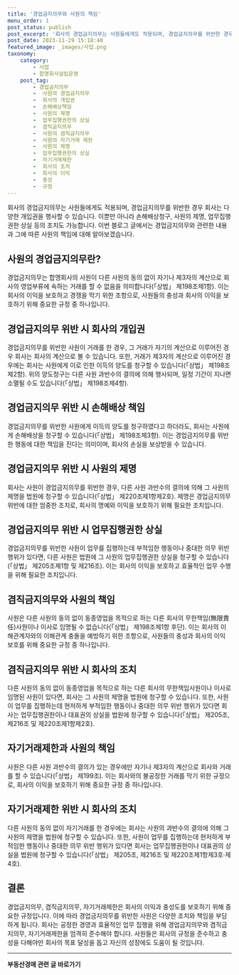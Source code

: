 ```yaml
---
title: '경업금지의무와 사원의 책임'
menu_order: 1
post_status: publish
post_excerpt: '회사의 경업금지의무는 사원들에게도 적용되며, 경업금지의무를 위반한 경우 회사는 다양한 개입권을 행사할 수 있습니다. 이뿐만 아니라 손해배상청구, 사원의 제명, 업무집행권한 상실 등의 조치도 가능합니다. 이번 블로그 글에서는 경업금지의무와 관련한 내용과 그에 따른 사원의 책임에 대해 알아보겠습니다.'
post_date: 2023-11-29 15:18:40
featured_image: _images/사업.png
taxonomy:
    category:
        - 사업
        - 합명회사설립운영
    post_tag:
        - 경업금지의무
        -  사원의 경업금지의무
        -  회사의 개입권
        -  손해배상책임
        -  사원의 제명
        -  업무집행권한의 상실
        -  겸직금지의무
        -  사원의 겸직금지의무
        -  사원의 자기거래 제한
        -  사원의 제명
        -  업무집행권한의 상실
        -  자기거래제한
        -  회사의 조치
        -  회사의 이익
        -  충성
        -  규정
---
```



회사의 경업금지의무는 사원들에게도 적용되며, 경업금지의무를 위반한 경우 회사는 다양한 개입권을 행사할 수 있습니다. 이뿐만 아니라 손해배상청구, 사원의 제명, 업무집행권한 상실 등의 조치도 가능합니다. 이번 블로그 글에서는 경업금지의무와 관련한 내용과 그에 따른 사원의 책임에 대해 알아보겠습니다.

## 사원의 경업금지의무란?

경업금지의무는 합명회사의 사원이 다른 사원의 동의 없이 자기나 제3자의 계산으로 회사의 영업부류에 속하는 거래를 할 수 없음을 의미합니다(「상법」 제198조제1항). 이는 회사의 이익을 보호하고 경쟁을 막기 위한 조항으로, 사원들의 충성과 회사의 이익을 보호하기 위해 중요한 규정 중 하나입니다.

## 경업금지의무 위반 시 회사의 개입권

경업금지의무를 위반한 사원이 거래를 한 경우, 그 거래가 자기의 계산으로 이루어진 경우 회사는 회사의 계산으로 볼 수 있습니다. 또한, 거래가 제3자의 계산으로 이루어진 경우에는 회사는 사원에게 이로 인한 이득의 양도를 청구할 수 있습니다(「상법」 제198조제2항). 위의 양도청구는 다른 사원 과반수의 결의에 의해 행사되며, 일정 기간이 지나면 소멸될 수도 있습니다(「상법」 제198조제4항).

## 경업금지의무 위반 시 손해배상 책임

경업금지의무를 위반한 사원에게 이득의 양도를 청구하였다고 하더라도, 회사는 사원에게 손해배상을 청구할 수 있습니다(「상법」 제198조제3항). 이는 경업금지의무를 위반한 행동에 대한 책임을 진다는 의미이며, 회사의 손실을 보상받을 수 있습니다.

## 경업금지의무 위반 시 사원의 제명

회사는 사원이 경업금지의무를 위반한 경우, 다른 사원 과반수의 결의에 의해 그 사원의 제명을 법원에 청구할 수 있습니다(「상법」 제220조제1항제2호). 제명은 경업금지의무 위반에 대한 엄중한 조치로, 회사의 명예와 이익을 보호하기 위해 필요한 조치입니다.

## 경업금지의무 위반 시 업무집행권한 상실

경업금지의무를 위반한 사원이 업무를 집행하는데 부적임한 행동이나 중대한 의무 위반 행위가 있다면, 다른 사원은 법원에 그 사원의 업무집행권한 상실을 청구할 수 있습니다(「상법」 제205조제1항 및 제216조). 이는 회사의 이익을 보호하고 효율적인 업무 수행을 위해 필요한 조치입니다.

## 겸직금지의무와 사원의 책임

사원은 다른 사원의 동의 없이 동종영업을 목적으로 하는 다른 회사의 무한책임(無限責任)사원이나 이사로 임명될 수 없습니다(「상법」 제198조제1항 후단). 이는 회사의 이해관계자와의 이해관계 충돌을 예방하기 위한 조항으로, 사원들의 충성과 회사의 이익 보호를 위해 중요한 규정 중 하나입니다.

## 겸직금지의무 위반 시 회사의 조치

다른 사원의 동의 없이 동종영업을 목적으로 하는 다른 회사의 무한책임사원이나 이사로 임명된 사원이 있다면, 회사는 그 사원의 제명을 법원에 청구할 수 있습니다. 또한, 사원이 업무를 집행하는데 현저하게 부적임한 행동이나 중대한 의무 위반 행위가 있다면 회사는 업무집행권한이나 대표권의 상실을 법원에 청구할 수 있습니다(「상법」 제205조, 제216조 및 제220조제1항제2호).

## 자기거래제한과 사원의 책임

사원은 다른 사원 과반수의 결의가 있는 경우에만 자기나 제3자의 계산으로 회사와 거래를 할 수 있습니다(「상법」 제199조). 이는 회사와의 불공정한 거래를 막기 위한 규정으로, 회사의 이익을 보호하기 위해 중요한 규정 중 하나입니다.

## 자기거래제한 위반 시 회사의 조치

다른 사원의 동의 없이 자기거래를 한 경우에는 회사는 사원의 과반수의 결의에 의해 그 사원의 제명을 법원에 청구할 수 있습니다. 또한, 사원이 업무를 집행하는데 현저하게 부적임한 행동이나 중대한 의무 위반 행위가 있다면 회사는 업무집행권한이나 대표권의 상실을 법원에 청구할 수 있습니다(「상법」 제205조, 제216조 및 제220조제1항제3호·제4호).

## 결론

경업금지의무, 겸직금지의무, 자기거래제한은 회사의 이익과 충성도를 보호하기 위해 중요한 규정입니다. 이에 따라 경업금지의무를 위반한 사원은 다양한 조치와 책임을 부담하게 됩니다. 회사는 공정한 경영과 효율적인 업무 집행을 위해 경업금지의무와 겸직금지의무, 자기거래제한을 엄격히 준수해야 합니다. 사원들은 회사의 규정을 준수하고 충성을 다해야만 회사의 목표 달성을 돕고 자신의 성장에도 도움이 될 것입니다.
<!-- wp:separator -->
<hr class="wp-block-separator has-alpha-channel-opacity"/>
<!-- /wp:separator -->

<!-- wp:group {"backgroundColor":"base","layout":{"type":"constrained"}} -->
<div class="wp-block-group has-base-background-color has-background"><!-- wp:paragraph {"align":"center","fontSize":"medium"} -->
<p class="has-text-align-center has-large-font-size"><strong>부동산경매 관련 글 바로가기</strong></p>
<!-- /wp:paragraph -->


<!-- wp:latest-posts
{"categories":[{"id":22954,"count":19,"description":"","link":"https://uknowlaw.com/category/%eb%b6%80%eb%8f%99%ec%82%b0%ea%b2%bd%eb%a7%a4/","name":"부동산경매","slug":"부동산경매","taxonomy":"category","parent":0,"meta":[],"_links":{"self":[{"href":"https://uknowlaw.com/wp-json/wp/v2/categories/22954"}],"collection":[{"href":"https://uknowlaw.com/wp-json/wp/v2/categories"}],"about":[{"href":"https://uknowlaw.com/wp-json/wp/v2/taxonomies/category"}],"wp:post_type":[{"href":"https://uknowlaw.com/wp-json/wp/v2/posts?categories=22954"}],"curies":[{"name":"wp","href":"https://api.w.org/{rel}","templated":true}]}}],"postsToShow":100,"excerptLength":28,"postLayout":"grid","columns":2,"featuredImageAlign":"left","featuredImageSizeSlug":"large","fontSize":"small"} /--></div>
<!-- /wp:group -->